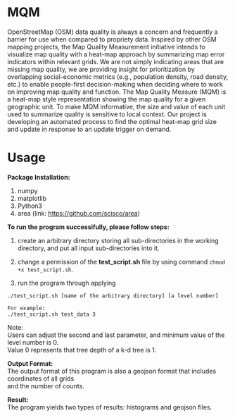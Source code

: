 # MQM

OpenStreetMap (OSM) data quality is always a concern and frequently a barrier for use when compared to propriety data. Inspired by other OSM mapping projects, the Map Quality Measurement initiative intends to visualize map quality with a heat-map approach by summarizing map error indicators within relevant grids. We are not simply indicating areas that are missing map quality, we are providing insight for prioritization by overlapping social-economic metrics (e.g., population density, road density, etc.) to enable people-first decision-making when deciding where to work on improving map quality and function. The Map Quality Measure (MQM) is a heat-map style representation showing the map quality for a given geographic unit. To make MQM informative, the size and value of each unit used to summarize quality is sensitive to local context. Our project is developing an automated process to find the optimal heat-map grid size and update in response to an update trigger on demand.

# Usage
**Package Installation:** <br />
1. numpy
2. matplotlib
3. Python3
4. area (link: https://github.com/scisco/area)

**To run the program successifully, please follow steps:** <br />
1. create an arbitrary directory storing all sub-directories in the working directory, and put all input sub-directories into it. <br />

2. change a permission of the **test_script.sh** file by using command `chmod +x test_script.sh`. <br />

3. run the program through applying <br />

```
./test_script.sh [name of the arbitrary directory] [a level number]

For example:
./test_script.sh test_data 3
```

Note: <br />
Users can adjust the second and last parameter, and minimum value of the level number is 0. <br />
Value 0 represents that tree depth of a k-d tree is 1. <br />

**Output Format:** <br />
The output format of this program is also a geojson format that includes coordinates of all grids <br />
and the number of counts.

**Result:** <br />
The program yields two types of results: histograms and geojson files.
